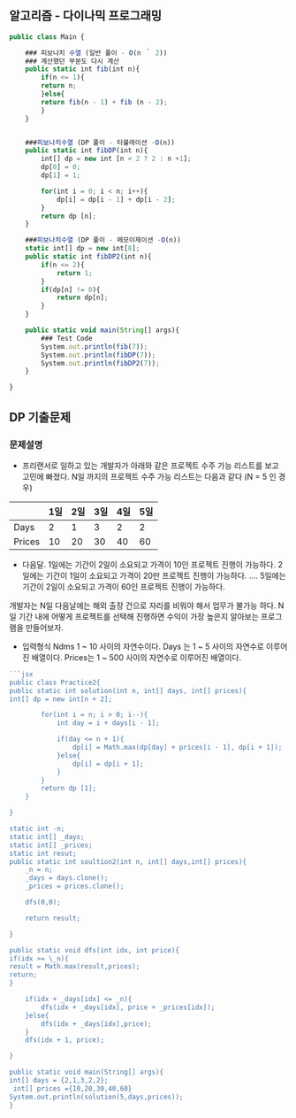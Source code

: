 ## 알고리즘 - 다이나믹 프로그래밍

```jsx
public class Main {

    ### 피보나치 수열 (일반 풀이 - O(n ＾ 2))
    ### 계산했던 부분도 다시 계산
    public static int fib(int n){
        if(n <= 1){
        return n;
        }else{
        return fib(n - 1) + fib (n - 2);
        }
    }


    ###피보나치수열 (DP 풀이 - 타뷸레이션 -O(n))
    public static int fibDP(int n){
        int[] dp = new int [n < 2 ? 2 : n +1];
        dp[0] = 0;
        dp[1] = 1;

        for(int i = 0; i < n; i++){
            dp[i] = dp[i - 1] + dp[i - 2];
        }
        return dp [n];
    }

    ###피보나치수열 (DP 풀이 - 메모이제이션 -O(n))
    static int[] dp = new int[8];
    public static int fibDP2(int n){
        if(n <= 2){
            return 1;
        }
        if(dp[n] != 0){
            return dp[n];
        }
    }

    public static void main(String[] args){
        ### Test Code
        System.out.println(fib(7));
        System.out.println(fibDP(7));
        System.out.println(fibDP2(7));
    }

}
```

## DP 기출문제

### 문제설명

- 프리랜서로 일하고 있는 개발자가 아래와 같은 프로젝트 수주 가능 리스트를 보고 고민에 빠졌다.
  N일 까지의 프로젝트 수주 가능 리스트는 다음과 같다 (N = 5 인 경우)

|        | 1일 | 2일 | 3일 | 4일 | 5일 |
| ------ | --- | --- | --- | --- | --- |
| Days   | 2   | 1   | 3   | 2   | 2   |
| Prices | 10  | 20  | 30  | 40  | 60  |

- 다음달.
  1일에는 기간이 2일이 소요되고 가격이 10인 프로젝트 진행이 가능하다.
  2일에는 기간이 1일이 소요되고 가격이 20만 프로젝트 진행이 가능하다.
  ....
  5일에는 기간이 2일이 소요되고 가격이 60인 프로젝트 진행이 가능하다.

개발자는 N일 다음날에는 해외 출장 건으로 자리를 비워야 해서 업무가 불가능 하다.
N일 기간 내에 어떻게 프로젝트를 선택해 진행하면
수익이 가장 높은지 알아보는 프로그램을 만들어보자.

- 입력형식
  Ndms 1 ~ 10 사이의 자연수이다.
  Days 는 1 ~ 5 사이의 자연수로 이루어진 배열이다.
  Prices는 1 ~ 500 사이의 자연수로 이루어진 배열이다.

````jsx
```jsx
public class Practice2{
public static int solution(int n, int[] days, int[] prices){
int[] dp = new int[n + 2];

        for(int i = n; i > 0; i--){
            int day = i + days[i - 1];

            if(day <= n + 1){
                dp[i] = Math.max(dp[day] + prices[i - 1], dp[i + 1]);
            }else{
                dp[i] = dp[i + 1];
            }
        }
        return dp [1];
    }

}

static int -n;
static int[] _days;
static int[] _prices;
static int resut;
public static int soultion2(int n, int[] days,int[] prices){
    _n = n;
    _days = days.clone();
    _prices = prices.clone();

    dfs(0,0);

    return result;

}

public static void dfs(int idx, int price){
if(idx >= \_n){
result = Math.max(result,prices);
return;
}

    if(idx + _days[idx] <= _n){
        dfs(idx + _days[idx], price + _prices[idx]);
    }else{
        dfs(idx + _days[idx],price);
    }
    dfs(idx + 1, price);

}

public static void main(String[] args){
int[] days = {2,1,3,2,2};
 int[] prices ={10,20,30,40,60}
System.out.println(solution(5,days,prices));
}
````
